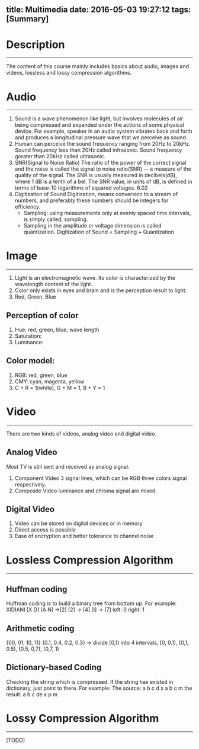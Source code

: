 title: Multimedia
date: 2016-05-03 19:27:12
tags: [Summary]
---

# Description
---
The content of this course mainly includes basics about audio, images and videos, lossless and lossy compression algorithms.

# Audio
---
1. Sound is a wave phenomenon like light, but involves molecules of air being compressed and expanded under the actions of some physical device. For example, speaker in an audio system vibrates back and forth and produces a longitudinal pressure wave that we perceive as sound.
2. Human can perceive the sound frequency ranging from 20Hz to 20kHz. Sound frequency less than 20Hz called infrasonic. Sound frequency greater than 20kHz called ultrasonic.
3. SNR(Signal to Noise Ratio)
	The ratio of the power of the correct signal and the noise is called the signal to noise ratio(SNR) -- a measure of the quality of the signal.
	The SNR is usually measured in decibels(dB), where 1 dB is a tenth of a bel. The SNR value, in units of dB, is defined in terms of base-10 logarithms of squared voltages. 6.02
4. Digitization of Sound
	Digitization, means conversion to a stream of numbers, and preferably these numbers should be integers for efficiency.
	- Sampling: using measurements only at evenly spaced time intervals, is simply called, sampling.
	- Sampling in the amplitude or voltage dimension is called quantization.
	Digitization of Sound = Sampling + Quantization

# Image
---
1. Light is an electromagnetic wave. Its color is characterized by the wavelength content of the light.
2. Color only exists in eyes and brain and is the perception result to light.
3. Red, Green, Blue

## Perception of color
1. Hue: red, green, blue, wave length
2. Saturation: 
3. Luminance:

## Color model:
1. RGB: red, green, blue
2. CMY: cyan, magenta, yellow
3. C + R = 1(white), G + M = 1, B + Y = 1

# Video
---
There are two kinds of videos, analog video and digital video.

## Analog Video
Most TV is still sent and received as analog signal.
1. Component Video
3 signal lines, which can be RGB three colors signal respectively.
2. Composite Video
luminance and chroma signal are mixed.

## Digital Video
1. Video can be stored on digital devices or in memory
2. Direct access is possible
3. Ease of encryption and better tolerance to channel noise

# Lossless Compression Algorithm
---
## Huffman coding
Huffman coding is to build a binary tree from bottom up. For example:
XIDIANI
[X D] [A N] ->[2] [2] -> [4] [I] -> [7]
left: 0 right: 1

## Arithmetic coding
{00, 01, 10, 11} {0.1, 0.4, 0.2, 0.3} -> divide [0,1) into 4 intervals, [0, 0.1), [0,1, 0.5), [0.5, 0,7), [0,7, 1)

## Dictionary-based Coding
Checking the string which is compressed. If the string has existed in dictionary, just point to there.
For example:
The source: a b c d x a b c m 
the result: a b c de x p m

# Lossy Compression Algorithm
---
[TODO]
